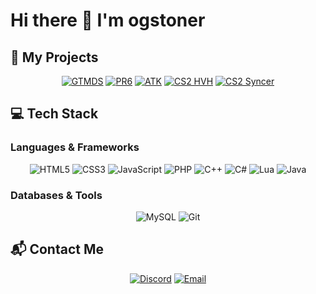 # Hi there 👋 I'm ogstoner

## 🚀 My Projects

<div align="center">
  
[![GTMDS](https://img.shields.io/badge/GTMDS-000000?style=for-the-badge&logo=github&logoColor=white)](https://github.com/yourusername/GTMDS)
[![PR6](https://img.shields.io/badge/PR6-4B0082?style=for-the-badge)](https://github.com/yourusername/PR6)
[![ATK](https://img.shields.io/badge/ATK-006400?style=for-the-badge)](https://github.com/yourusername/ATK)
[![CS2 HVH](https://img.shields.io/badge/cs2_hvh.xyz-FF4500?style=for-the-badge)](https://cs2-hvh.xyz)
[![CS2 Syncer](https://img.shields.io/badge/CS2_File_Syncer-00BFFF?style=for-the-badge)](https://github.com/yourusername/cs2-file-syncer)

</div>

## 💻 Tech Stack

### Languages & Frameworks
<div align="center">
  
![HTML5](https://img.shields.io/badge/HTML5-E34F26?style=for-the-badge&logo=html5&logoColor=white)
![CSS3](https://img.shields.io/badge/CSS3-1572B6?style=for-the-badge&logo=css3&logoColor=white)
![JavaScript](https://img.shields.io/badge/JavaScript-F7DF1E?style=for-the-badge&logo=javascript&logoColor=black)
![PHP](https://img.shields.io/badge/PHP-777BB4?style=for-the-badge&logo=php&logoColor=white)
![C++](https://img.shields.io/badge/C%2B%2B-00599C?style=for-the-badge&logo=c%2B%2B&logoColor=white)
![C#](https://img.shields.io/badge/C%23-239120?style=for-the-badge&logo=c-sharp&logoColor=white)
![Lua](https://img.shields.io/badge/Lua-2C2D72?style=for-the-badge&logo=lua&logoColor=white)
![Java](https://img.shields.io/badge/Java-ED8B00?style=for-the-badge&logo=openjdk&logoColor=white)

</div>

### Databases & Tools
<div align="center">

![MySQL](https://img.shields.io/badge/MySQL-4479A1?style=for-the-badge&logo=mysql&logoColor=white)
![Git](https://img.shields.io/badge/Git-F05032?style=for-the-badge&logo=git&logoColor=white)

</div>

## 📬 Contact Me

<div align="center">

[![Discord](https://img.shields.io/badge/Discord-7289DA?style=for-the-badge&logo=discord&logoColor=white)](https://discord.com/users/yourid)
[![Email](https://img.shields.io/badge/Email-D14836?style=for-the-badge&logo=gmail&logoColor=white)](mailto:youremail@domain.com)

</div>
